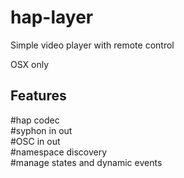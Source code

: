 hap-layer
=========

Simple video player with remote control

OSX only

Features
---
#hap codec     
#syphon in out    
#OSC in out    
#namespace discovery    
#manage states and dynamic events    
